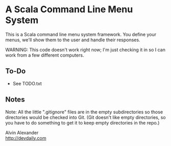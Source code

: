 
A Scala Command Line Menu System
================================

This is a Scala command line menu system framework. You define your menus, we'll show them to the user and handle their responses.

WARNING: This code doesn't work right now; I'm just checking it in so I can work from a few different computers.

To-Do
-----

* See TODO.txt

Notes
-----

Note: All the little ".gitignore" files are in the empty subdirectories so those directories would be checked into Git. (Git doesn't like empty directories, so you have to do something to get it to keep empty directories in the repo.)

Alvin Alexander  
http://devdaily.com
